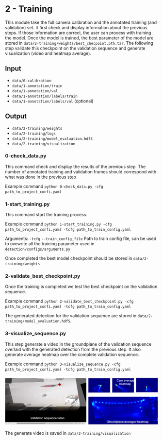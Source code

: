 # 2 - Training

This module take the full camera calibration and the annotated training (and validation) set. It first check and display information about the previous steps. If those information are correct, the user can process with training the model. Once the model is trained, the best parameter of the model are stored in `data/2-training/weights/best_checpoint.pth.tar`. The following step validate this checkpoint on the validation sequence and generate visualization (video and heatmap average).

## Input
* `data/0-calibration`
* `data/1-annotation/train`
* `data/1-annotation/val`
* `data/1-annotation/labels/train`
* `data/1-annotation/labels/val` (optional)

## Output

* `data/2-training/weights`
* `data/2-training/logs`
* `data/2-training/model_evaluation.hdf5`
* `data/2-training/visualization`


### 0-check_data.py

This command check and display the results of the previous step. The number of annotated training and validation frames should correspond with what was done in the previous step

Example command 
`python 0-check_data.py -cfg path_to_project_confi.yaml`


### 1-start_training.py
This command start the training process.

Example command 
`python 1-start_training.py -cfg path_to_project_confi.yaml -tcfg path_to_train_config.yaml`

Arguments: 
`-tcfg` `--train_config_file` Path to train config file, can be used to ovewrite all the training parameter used in `detection/configs/arguments.py`

Once completed the best model checkpoint should be stored in `data/2-training/weights`

### 2-validate_best_checkpoint.py

Once the training is completed we test the best checkpoint on the validation sequence.

Example command 
`python 2-validate_best_checkpoint.py -cfg path_to_project_confi.yaml -tcfg path_to_train_config.yaml`

The generated detection for the validation sequence are stored in `data/2-training/model_evaluation.hdf5`.


### 3-visualize_sequence.py

This step generate a video in the groundplane of the validation sequence overlaid with the generated detection from the previous step.
It also generate average heatmap over the complete validation sequence.

Example command 
`python 3-visualize_sequence.py -cfg path_to_project_confi.yaml -tcfg path_to_train_config.yaml`


![Image showing the validation of the training.](../images/validation_visualization.png)

The generate video is saved in  `data/2-training/visualization`